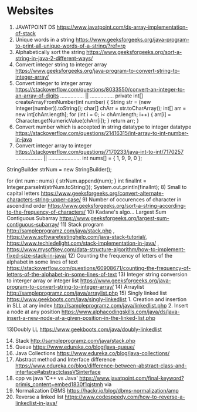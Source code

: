 # Websites


1) JAVATPOINT DS https://www.javatpoint.com/ds-array-implementation-of-stack
2) Unique words in a string https://www.geeksforgeeks.org/java-program-to-print-all-unique-words-of-a-string/?ref=rp 
3) Alphabetically sort the string https://www.geeksforgeeks.org/sort-a-string-in-java-2-different-ways/
4) Convert integer string to integer array https://www.geeksforgeeks.org/java-program-to-convert-string-to-integer-array/
5) Convert integer to integer array https://stackoverflow.com/questions/8033550/convert-an-integer-to-an-array-of-digits ................ || ................ private int[] createArrayFromNumber(int number) {
    String str = (new Integer(number)).toString();
    char[] chArr = str.toCharArray();
    int[] arr = new int[chArr.length];
    for (int i = 0; i< chArr.length; i++) {
        arr[i] = Character.getNumericValue(chArr[i]);
    }
    return arr;
}
6) Convert number which is accepted in string datatype to integer datatype https://stackoverflow.com/questions/21416315/int-array-to-int-number-in-java 
7) Convert integer array to integer https://stackoverflow.com/questions/7170233/java-int-to-int/7170257   .................. || ......................   int nums[] = { 1, 9, 9, 0 };

StringBuilder strNum = new StringBuilder();

for (int num : nums) 
{
     strNum.append(num);
}
int finalInt = Integer.parseInt(strNum.toString());
System.out.println(finalInt);
8) Small to capital letters https://www.geeksforgeeks.org/convert-alternate-characters-string-upper-case/
9) Number of occurences of character in ascendind order https://www.geeksforgeeks.org/sort-a-string-according-to-the-frequency-of-characters/
10) Kadane's algo... Largest Sum Contiguous Subarray https://www.geeksforgeeks.org/largest-sum-contiguous-subarray/
11) Stack program http://sampleprogramz.com/java/stack.php , https://www.softwaretestinghelp.com/java-stack-tutorial/, https://www.techiedelight.com/stack-implementation-in-java/ , https://www.mysoftkey.com/data-structure-algorithm/how-to-implement-fixed-size-stack-in-java/ 
12) Counting the frequency of letters of the alphabet in some lines of text https://stackoverflow.com/questions/60908671/counting-the-frequency-of-letters-of-the-alphabet-in-some-lines-of-text
13) Integer string conversion to interger array or integer list https://www.geeksforgeeks.org/java-program-to-convert-string-to-integer-array/
14) Arraylist http://sampleprogramz.com/java/arraylist.php
15) Singly linked list https://www.geekboots.com/java/singly-linkedlist
    1. Creation and insertion in SLL at any index http://sampleprogramz.com/java/linkedlist.php
    2. Insert a node at any position https://www.alphacodingskills.com/java/ds/java-insert-a-new-node-at-a-given-position-in-the-linked-list.php

13)Doubly LL https://www.geekboots.com/java/doubly-linkedlist

14) Stack http://sampleprogramz.com/java/stack.php
15) Queue https://www.edureka.co/blog/java-queue/
16) Java Collections https://www.edureka.co/blog/java-collections/
17) Abstract method and Interface difference https://www.edureka.co/blog/difference-between-abstract-class-and-interface#abstractclassVSinterface
18) cpp vs java 'C++ vs Java' https://www.javatpoint.com/final-keyword?primis_content=embed1830f1qjstmh via
19) Normalization DBMS https://hackr.io/blog/dbms-normalization/amp
20) Reverse a linked list https://www.codespeedy.com/how-to-reverse-a-linkedlist-in-java/


